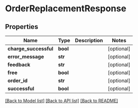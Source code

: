 # OrderReplacementResponse

## Properties
Name | Type | Description | Notes
------------ | ------------- | ------------- | -------------
**charge_successful** | **bool** |  | [optional] 
**error_message** | **str** |  | [optional] 
**feedback** | **str** |  | [optional] 
**free** | **bool** |  | [optional] 
**order_id** | **str** |  | [optional] 
**successful** | **bool** |  | [optional] 

[[Back to Model list]](../README.md#documentation-for-models) [[Back to API list]](../README.md#documentation-for-api-endpoints) [[Back to README]](../README.md)


